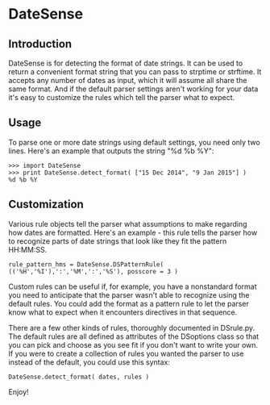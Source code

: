 # DateSense

## Introduction

DateSense is for detecting the format of date strings. It can be used to return a convenient format string that you can pass to strptime or strftime. It accepts any number of dates as input, which it will assume all share the same format. And if the default parser settings aren't working for your data it's easy to customize the rules which tell the parser what to expect.

## Usage

To parse one or more date strings using default settings, you need only two lines. Here's an example that outputs the string "%d %b %Y":

    >>> import DateSense
    >>> print DateSense.detect_format( ["15 Dec 2014", "9 Jan 2015"] )
    %d %b %Y

## Customization

Various rule objects tell the parser what assumptions to make regarding how dates are formatted. Here's an example - this rule tells the parser how to recognize parts of date strings that look like they fit the pattern HH:MM:SS.

    rule_pattern_hms = DateSense.DSPatternRule( (('%H','%I'),':','%M',':','%S'), posscore = 3 )
    
Custom rules can be useful if, for example, you have a nonstandard format you need to anticipate that the parser wasn't able to recognize using the default rules. You could add the format as a pattern rule to let the parser know what to expect when it encounters directives in that sequence.
    
There are a few other kinds of rules, thoroughly documented in DSrule.py. The default rules are all defined as attributes of the DSoptions class so that you can pick and choose as you see fit if you don't want to write your own. If you were to create a collection of rules you wanted the parser to use instead of the default, you could use this syntax:

    DateSense.detect_format( dates, rules )

Enjoy!